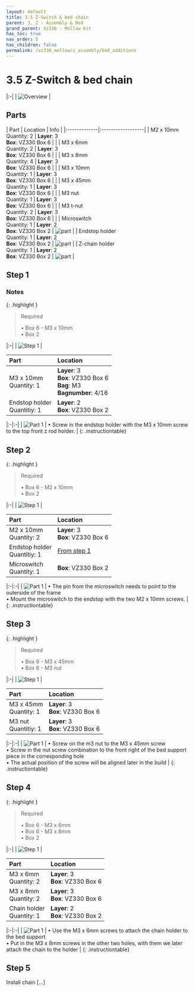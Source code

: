 ```yaml
---
layout: default
title: 3.5 Z-Switch & bed chain
parent: 3. Z - Assembly & Bed
grand_parent: Vz330 - Mellow Kit
has_toc: true
nav_order: 5
has_children: false
permalink: /vz330_mellow/z_assembly/bed_additions
---
```


# 3.5 Z-Switch & bed chain

|:-|
| ![Overview](../../assets/images/manual/vz330_mellow/z_assembly/bed_additions/overview.png) |

## Parts

| Part | Location | Info |
|:-------------|:------------------|
| M2 x 10mm <br/> Quantity: 2 | **Layer**: 3 <br/> **Box**: VZ330 Box 6 |  |
| M3 x 6mm <br/> Quantity: 2 | **Layer**: 3 <br/> **Box**: VZ330 Box 6 |  |
| M3 x 8mm <br/> Quantity: 4 | **Layer**: 3 <br/> **Box**: VZ330 Box 6 |  |
| M3 x 10mm <br/> Quantity: 1 | **Layer**: 3 <br/> **Box**: VZ330 Box 6 |  |
| M3 x 45mm <br/> Quantity: 1 | **Layer**: 3 <br/> **Box**: VZ330 Box 6 |  |
| M3 nut <br/> Quantity: 1 | **Layer**: 3 <br/> **Box**: VZ330 Box 6 |  |
| M3 t-nut <br/> Quantity: 2 | **Layer**: 3 <br/> **Box**: VZ330 Box 6 |  |
| Microswitch <br/> Quantity: 1 | **Layer**: 2 <br/> **Box**: VZ330 Box 2 | ![part](../../assets/images/manual/vz330_mellow/z_assembly/bed_additions/parts/microswitch.png) |
| Endstop holder <br/> Quantity: 1 | **Layer**: 2 <br/> **Box**: VZ330 Box 2 | ![part](../../assets/images/manual/vz330_mellow/z_assembly/bed_additions/parts/endstop.png) |
| Z-chain holder <br/> Quantity: 1 | **Layer**: 2 <br/> **Box**: VZ330 Box 2 | ![part](../../assets/images/manual/vz330_mellow/z_assembly/bed_additions/parts/z_chain-holder.png) |

## Step 1

### Notes

{: .highlight }
> Required
>
> &#8226; Box 6 - M3 x 10mm  
> &#8226; Box 2

|:-|
| ![Step 1](../../assets/images/manual/vz330_mellow/z_assembly/bed_additions/step1.png) |

| Part | Location |
|:-|:-|
| M3 x 10mm <br/> Quantity: 1 | **Layer**: 3 <br/> **Box**: VZ330 Box 6 <br/> **Bag**: M3 <br/> **Bagnumber**: 4/16 |
| Endstop holder <br/> Quantitiy: 1 | **Layer**: 2 <br/> **Box**: VZ330 Box 2 |

|:-|:-|
| ![Part 1](../../assets/images/manual/vz330_mellow/z_assembly/bed_additions/step1_part1.png) | &#8226; Screw in the endstop holder with the M3 x 10mm screw to the top front z rod holder. |
{: .instructiontable}

## Step 2

{: .highlight }
> Required
>
> &#8226; Box 6 - M2 x 10mm  
> &#8226; Box 2

|:-|
| ![Step 1](../../assets/images/manual/vz330_mellow/z_assembly/bed_additions/step2.png) |

| Part | Location |
|:-|:-|
| M2 x 10mm <br/> Quantity: 2 | **Layer**: 3 <br/> **Box**: VZ330 Box 6  |
| Endstop holder <br/> Quantitiy: 1 | [From step 1](#step-1) |
| Microswitch <br/> Quantity: 1 | **Box**: VZ330 Box 2 |

|:-|:-|
| ![Part 1](../../assets/images/manual/vz330_mellow/z_assembly/bed_additions/step2_part1.png) | &#8226; The pin from the microswitch needs to point to the outerside of the frame <br/> &#8226; Mount the microswitch to the endstop with the two M2 x 10mm screws. |
{: .instructiontable}

## Step 3

{: .highlight }
> Required
>
> &#8226; Box 6 - M3 x 45mm  
> &#8226; Box 6 - M3 nut

|:-|
| ![Step 1](../../assets/images/manual/vz330_mellow/z_assembly/bed_additions/step3.png) |

| Part                        | Location                                |
|:----------------------------|:----------------------------------------|
| M3 x 45mm <br/> Quantity: 1 | **Layer**: 3 <br/> **Box**: VZ330 Box 6 |
| M3 nut <br/> Quantitiy: 1 | **Layer**: 3 <br/> **Box**: VZ330 Box 6 |

|:-|:-|
| ![Part 1](../../assets/images/manual/vz330_mellow/z_assembly/bed_additions/step3_part1.png) | &#8226; Screw on the m3 nut to the M3 x 45mm screw <br/> &#8226; Screw in the nut screw combination to the front right of the bed support piece in the corresponding hole <br/> &#8226; The actual position of the screw will be aligned later in the build |
{: .instructiontable}

## Step 4

{: .highlight }
> Required
>
> &#8226; Box 6 - M3 x 6mm  
> &#8226; Box 6 - M3 x 8mm  
> &#8226; Box 2

|:-|
| ![Step 1](../../assets/images/manual/vz330_mellow/z_assembly/bed_additions/step4.png) |

| Part                           | Location                                |
|:-------------------------------|:----------------------------------------|
| M3 x 6mm <br/> Quantity: 2     | **Layer**: 3 <br/> **Box**: VZ330 Box 6 |
| M3 x 8mm <br/> Quantity: 2     | **Layer**: 3 <br/> **Box**: VZ330 Box 6 |
| Chain holder <br/> Quantity: 1 | **Layer**: 2 <br/> **Box**: VZ330 Box 2 |

|:-|:-|
| ![Part 1](../../assets/images/manual/vz330_mellow/z_assembly/bed_additions/step4_part1.png) | &#8226; Use the M3 x 6mm screws to attach the chain holder to the bed support <br/> &#8226; Put in the M3 x 8mm screws in the other two holes, with them we later attach the chain to the holder  |
{: .instructiontable}

## Step 5

Install chain \[...\]
